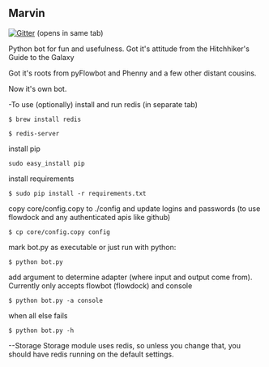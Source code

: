 Marvin
---------

[![Gitter](https://badges.gitter.im/Join%20Chat.svg)](https://gitter.im/foresterh/marvin?utm_source=badge&utm_medium=badge&utm_campaign=pr-badge&utm_content=badge)  (opens in same tab)

Python bot for fun and usefulness.
Got it's attitude from the Hitchhiker's Guide to the Galaxy

Got it's roots from pyFlowbot and Phenny and a few other distant cousins.

Now it's own bot.

-To use
(optionally) install and run redis (in separate tab)

``` $ brew install redis ```

``` $ redis-server ```

install pip

``` sudo easy_install pip ```

install requirements

``` $ sudo pip install -r requirements.txt ```

copy core/config.copy to ./config and update logins and passwords (to use flowdock and any authenticated apis like github)

    $ cp core/config.copy config

mark bot.py as executable or just run with python:

    $ python bot.py

add argument to determine adapter (where input and output come from).  Currently only accepts flowbot (flowdock) and console

    $ python bot.py -a console

when all else fails
     
``` $ python bot.py -h ```

--Storage
Storage module uses redis, so unless you change that, you should have redis running on the default settings.
